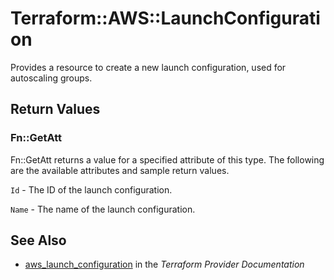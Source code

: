 # Terraform::AWS::LaunchConfiguration

Provides a resource to create a new launch configuration, used for autoscaling groups.

## Return Values

### Fn::GetAtt

Fn::GetAtt returns a value for a specified attribute of this type. The following are the available attributes and sample return values.

`Id` - The ID of the launch configuration.

`Name` - The name of the launch configuration.

## See Also

* [aws_launch_configuration](https://www.terraform.io/docs/providers/aws/r/launch_configuration.html) in the _Terraform Provider Documentation_